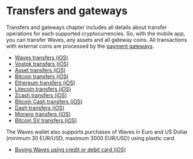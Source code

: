 # Transfers and gateways

Transfers and gateways chapter includes all details about transfer operations for each supported cryptocurrencies. So, with the mobile app, you can transfer Waves, any assets and all gateway coins. All transactions with external coins are processed by the [payment gateways](/waves-client/frequently-asked-questions-faq/transfers-and-gateways/payment-gateway.md).

* [Waves transfers (iOS)](transfers-and-gateways/waves-transfers.md)
* [Vostok transfers (iOS)](transfers-and-gateways/vostok-transfers.md)
* [Asset transfers (iOS)](transfers-and-gateways/asset-transfers.md)
* [Bitcoin transfers (iOS)](transfers-and-gateways/bitcoin-transfers.md)
* [Ethereum transfers (iOS)](transfers-and-gateways/ethereum-transfers.md)
* [Litecoin transfers (iOS)](transfers-and-gateways/litecoin-transfers.md)
* [Zcash transfers (iOS)](transfers-and-gateways/zcash-transfers.md)
* [Bitcoin Cash transfers (iOS)](transfers-and-gateways/bitcoin-cash-transfers.md)
* [Dash transfers (iOS)](transfers-and-gateways/dash-transfers.md)
* [Monero transfers (iOS)](transfers-and-gateways/monero-transfers.md)
* [Bitcoin SV transfers (iOS)](transfers-and-gateways/bitcoin-sv-transfers.md)

The Waves wallet also supports purchases of Waves in Euro and US Dollar (minimum 30 EUR/USD, maximum 3000 EUR/USD) using plastic card.

* [Buying Waves using credit or debit card (iOS)](transfers-and-gateways/buying-waves-using-card.md)
